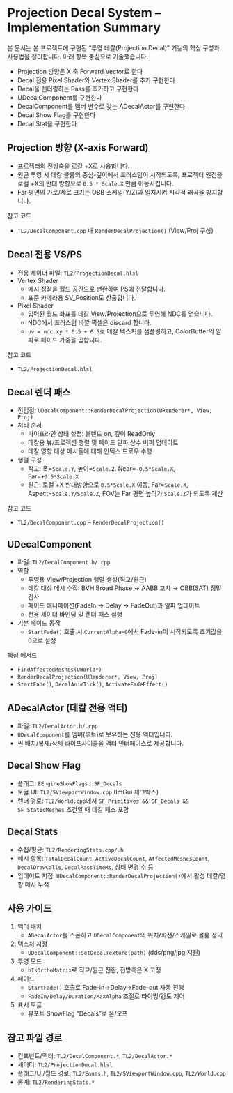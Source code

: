 # Projection Decal System – Implementation Summary

본 문서는 본 프로젝트에 구현된 “투영 데칼(Projection Decal)” 기능의 핵심 구성과 사용법을 정리합니다. 아래 항목 중심으로 기술했습니다.

- Projection 방향은 X 축 Forward Vector로 한다
- Decal 전용 Pixel Shader와 Vertex Shader를 추가 구현한다
- Decal을 렌더링하는 Pass를 추가하고 구현한다
- UDecalComponent를 구현한다
- DecalComponent를 맴버 변수로 갖는 ADecalActor를 구현한다
- Decal Show Flag를 구현한다
- Decal Stat을 구현한다

## Projection 방향 (X-axis Forward)
- 프로젝터의 전방축을 로컬 +X로 사용합니다.
- 원근 투영 시 데칼 볼륨의 중심-깊이에서 프러스텀이 시작되도록, 프로젝터 원점을 로컬 +X의 반대 방향으로 `0.5 * Scale.X` 만큼 이동시킵니다.
- Far 평면의 가로/세로 크기는 OBB 스케일(Y/Z)과 일치시켜 시각적 왜곡을 방지합니다.

참고 코드
- `TL2/DecalComponent.cpp` 내 `RenderDecalProjection()` (View/Proj 구성)

## Decal 전용 VS/PS
- 전용 셰이더 파일: `TL2/ProjectionDecal.hlsl`
- Vertex Shader
  - 메시 정점을 월드 공간으로 변환하여 PS에 전달합니다.
  - 표준 카메라용 SV_Position도 산출합니다.
- Pixel Shader
  - 입력된 월드 좌표를 데칼 View/Projection으로 투영해 NDC를 얻습니다.
  - NDC에서 프러스텀 바깥 픽셀은 discard 합니다.
  - `uv = ndc.xy * 0.5 + 0.5`로 데칼 텍스처를 샘플링하고, ColorBuffer의 알파로 페이드 가중을 곱합니다.

참고 코드
- `TL2/ProjectionDecal.hlsl`

## Decal 렌더 패스
- 진입점: `UDecalComponent::RenderDecalProjection(URenderer*, View, Proj)`
- 처리 순서
  - 파이프라인 상태 설정: 블렌드 on, 깊이 ReadOnly
  - 데칼용 뷰/프로젝션 행렬 및 페이드 알파 상수 버퍼 업데이트
  - 데칼 영향 대상 메시들에 대해 인덱스 드로우 수행
- 행렬 구성
  - 직교: 폭=`Scale.Y`, 높이=`Scale.Z`, Near=`-0.5*Scale.X`, Far=`+0.5*Scale.X`
  - 원근: 로컬 +X 반대방향으로 `0.5*Scale.X` 이동, Far=`Scale.X`, Aspect=`Scale.Y/Scale.Z`, FOV는 Far 평면 높이가 `Scale.Z`가 되도록 계산

참고 코드
- `TL2/DecalComponent.cpp` – `RenderDecalProjection()`

## UDecalComponent
- 파일: `TL2/DecalComponent.h/.cpp`
- 역할
  - 투영용 View/Projection 행렬 생성(직교/원근)
  - 데칼 대상 메시 수집: BVH Broad Phase → AABB 교차 → OBB(SAT) 정밀 검사
  - 페이드 애니메이션(FadeIn → Delay → FadeOut)과 알파 업데이트
  - 전용 셰이더 바인딩 및 렌더 패스 실행
- 기본 페이드 동작
  - `StartFade()` 호출 시 `CurrentAlpha=0`에서 Fade-in이 시작되도록 초기값을 0으로 설정

핵심 메서드
- `FindAffectedMeshes(UWorld*)`
- `RenderDecalProjection(URenderer*, View, Proj)`
- `StartFade()`, `DecalAnimTick()`, `ActivateFadeEffect()`

## ADecalActor (데칼 전용 액터)
- 파일: `TL2/DecalActor.h/.cpp`
- `UDecalComponent`를 멤버(루트)로 보유하는 전용 액터입니다.
- 씬 배치/복제/삭제 라이프사이클을 액터 인터페이스로 제공합니다.

## Decal Show Flag
- 플래그: `EEngineShowFlags::SF_Decals`
- 토글 UI: `TL2/SViewportWindow.cpp` (ImGui 체크박스)
- 렌더 경로: `TL2/World.cpp`에서 `SF_Primitives && SF_Decals && SF_StaticMeshes` 조건일 때 데칼 패스 포함

## Decal Stats
- 수집/평균: `TL2/RenderingStats.cpp/.h`
- 예시 항목: `TotalDecalCount`, `ActiveDecalCount`, `AffectedMeshesCount`, `DecalDrawCalls`, `DecalPassTimeMs`, 상태 변경 수 등
- 업데이트 지점: `UDecalComponent::RenderDecalProjection()`에서 활성 데칼/영향 메시 누적

## 사용 가이드
1) 액터 배치
   - `ADecalActor`를 스폰하고 `UDecalComponent`의 위치/회전/스케일로 볼륨 정의
2) 텍스처 지정
   - `UDecalComponent::SetDecalTexture(path)` (dds/png/jpg 지원)
3) 투영 모드
   - `bIsOrthoMatrix`로 직교/원근 전환, 전방축은 X 고정
4) 페이드
   - `StartFade()` 호출로 Fade-in→Delay→Fade-out 자동 진행
   - `FadeIn/Delay/Duration/MaxAlpha` 조절로 타이밍/강도 제어
5) 표시 토글
   - 뷰포트 ShowFlag “Decals”로 온/오프

## 참고 파일 경로
- 컴포넌트/액터: `TL2/DecalComponent.*`, `TL2/DecalActor.*`
- 셰이더: `TL2/ProjectionDecal.hlsl`
- 플래그/UI/월드 경로: `TL2/Enums.h`, `TL2/SViewportWindow.cpp`, `TL2/World.cpp`
- 통계: `TL2/RenderingStats.*`

